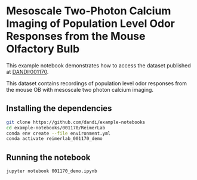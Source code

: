 # Mesoscale Two-Photon Calcium Imaging of Population Level Odor Responses from the Mouse Olfactory Bulb

This example notebook demonstrates how to access the dataset published at [DANDI:001170](https://dandiarchive.org/dandiset/001170/draft).

This dataset contains recordings of population level odor responses from the mouse OB with mesoscale two photon calcium 
imaging.

## Installing the dependencies

```bash
git clone https://github.com/dandi/example-notebooks
cd example-notebooks/001170/ReimerLab
conda env create --file environment.yml
conda activate reimerlab_001170_demo
```

## Running the notebook

```bash
jupyter notebook 001170_demo.ipynb
```
